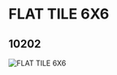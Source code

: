 # FLAT TILE 6X6
## 10202
![FLAT TILE 6X6](https://lc-www-live-s.legocdn.com/media/bricks/5/2/6014617.jpg)